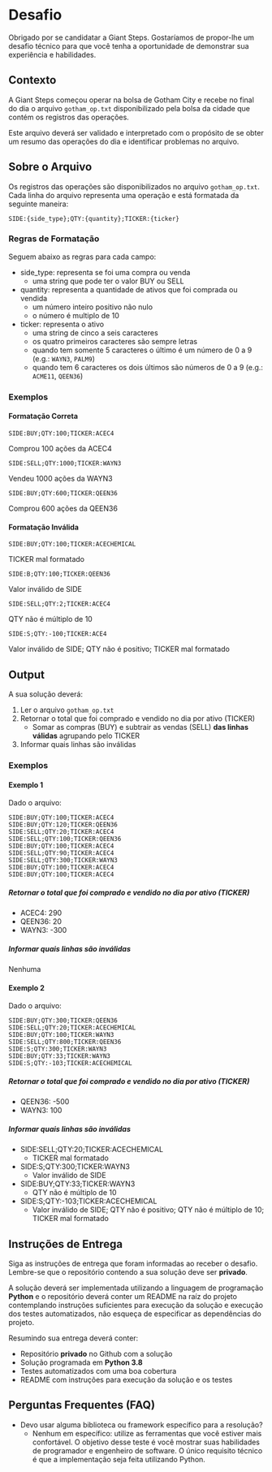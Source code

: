 # Desafio

Obrigado por se candidatar a Giant Steps. Gostaríamos de propor-lhe um desafio técnico para que você tenha a oportunidade de demonstrar sua experiência e habilidades.

## Contexto

A Giant Steps começou operar na bolsa de Gotham City e recebe no final do dia o arquivo `gotham_op.txt` disponibilizado pela bolsa da cidade que contém os registros das operações.

Este arquivo deverá ser validado e interpretado com o propósito de se obter um resumo das operações do dia e identificar problemas no arquivo.

## Sobre o Arquivo

Os registros das operações são disponibilizados no arquivo `gotham_op.txt`. Cada linha do arquivo representa uma operação e está formatada da seguinte maneira:

```
SIDE:{side_type};QTY:{quantity};TICKER:{ticker}
```
### Regras de Formatação

Seguem abaixo as regras para cada campo:
* side_type: representa se foi uma compra ou venda
  * uma string que pode ter o valor BUY ou SELL
* quantity: representa a quantidade de ativos que foi comprada ou vendida
  * um número inteiro positivo não nulo
  * o número é multiplo de 10
* ticker: representa o ativo
  * uma string de cinco a seis caracteres
  * os quatro primeiros caracteres são sempre letras
  * quando tem somente 5 caracteres o último é um número de 0 a 9 (e.g.: `WAYN3`, `PALM9`)
  * quando tem 6 caracteres os dois últimos são números de 0 a 9 (e.g.: `ACME11`, `QEEN36`)

### Exemplos
#### Formatação Correta

```
SIDE:BUY;QTY:100;TICKER:ACEC4
```
Comprou 100 ações da ACEC4

```
SIDE:SELL;QTY:1000;TICKER:WAYN3
```
Vendeu 1000 ações da WAYN3

```
SIDE:BUY;QTY:600;TICKER:QEEN36
```
Comprou 600 ações da QEEN36

#### Formatação Inválida

```
SIDE:BUY;QTY:100;TICKER:ACECHEMICAL
```
TICKER mal formatado

```
SIDE:B;QTY:100;TICKER:QEEN36
```
Valor inválido de SIDE

```
SIDE:SELL;QTY:2;TICKER:ACEC4
```
QTY não é múltiplo de 10

```
SIDE:S;QTY:-100;TICKER:ACE4
```
Valor inválido de SIDE; QTY não é positivo; TICKER mal formatado


## Output

A sua solução deverá:
1. Ler o arquivo `gotham_op.txt`
2. Retornar o total que foi comprado e vendido no dia por ativo (TICKER)
    * Somar as compras (BUY) e subtrair as vendas (SELL) **das linhas válidas** agrupando pelo TICKER
3. Informar quais linhas são inválidas

### Exemplos

 #### Exemplo 1

Dado o arquivo:
```
SIDE:BUY;QTY:100;TICKER:ACEC4
SIDE:BUY;QTY:120;TICKER:QEEN36
SIDE:SELL;QTY:20;TICKER:ACEC4
SIDE:SELL;QTY:100;TICKER:QEEN36
SIDE:BUY;QTY:100;TICKER:ACEC4
SIDE:SELL;QTY:90;TICKER:ACEC4
SIDE:SELL;QTY:300;TICKER:WAYN3
SIDE:BUY;QTY:100;TICKER:ACEC4
SIDE:BUY;QTY:100;TICKER:ACEC4
```

##### Retornar o total que foi comprado e vendido no dia por ativo (TICKER)
* ACEC4: 290
* QEEN36: 20
* WAYN3: -300

##### Informar quais linhas são inválidas
Nenhuma

#### Exemplo 2

Dado o arquivo:
```
SIDE:BUY;QTY:300;TICKER:QEEN36
SIDE:SELL;QTY:20;TICKER:ACECHEMICAL
SIDE:BUY;QTY:100;TICKER:WAYN3
SIDE:SELL;QTY:800;TICKER:QEEN36
SIDE:S;QTY:300;TICKER:WAYN3
SIDE:BUY;QTY:33;TICKER:WAYN3
SIDE:S;QTY:-103;TICKER:ACECHEMICAL
```

##### Retornar o total que foi comprado e vendido no dia por ativo (TICKER)
* QEEN36: -500
* WAYN3: 100

##### Informar quais linhas são inválidas
* SIDE:SELL;QTY:20;TICKER:ACECHEMICAL
  * TICKER mal formatado
* SIDE:S;QTY:300;TICKER:WAYN3
  * Valor inválido de SIDE
* SIDE:BUY;QTY:33;TICKER:WAYN3
  * QTY não é múltiplo de 10
* SIDE:S;QTY:-103;TICKER:ACECHEMICAL
  * Valor inválido de SIDE; QTY não é positivo; QTY não é múltiplo de 10; TICKER mal formatado



## Instruções de Entrega

Siga as instruções de entrega que foram informadas ao receber o desafio. Lembre-se que o repositório contendo a sua solução deve ser **privado**.

A solução deverá ser implementada utilizando a linguagem de programação **Python** e o repositório deverá conter um README na raíz do projeto contemplando instruções suficientes para execução da solução e execução dos testes automatizados, não esqueça de especificar as dependências do projeto.

Resumindo sua entrega deverá conter:
* Repositório **privado** no Github com a solução
* Solução programada em **Python 3.8**
* Testes automatizados com uma boa cobertura
* README com instruções para execução da solução e os testes

## Perguntas Frequentes (FAQ)
* Devo usar alguma biblioteca ou framework específico para a resolução?
  * Nenhum em específico: utilize as ferramentas que você estiver mais confortável. O objetivo desse teste é você mostrar suas habilidades de programador e engenheiro de software. O único requisito técnico é que a implementação seja feita utilizando Python.
